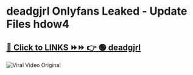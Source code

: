 
 # deadgjrl Onlyfans Leaked - Update Files hdow4

## <h2><a href="https://clipsfans.com/deadgjrl&ref=git">🔗 Click to LINKS ⏩⏩ 👉 🟢 deadgjrl </a></h2>

<a href="https://clipsfans.com/deadgjrl&ref=git" rel="nofollow" data-target="animated-image.originalLink"><img src="https://i.ibb.co.com/xMMVF88/686577567.gif" alt="Viral Video Original" style="max-width: 100%; display: inline-block;" data-target="animated-image.originalImage"></a>

